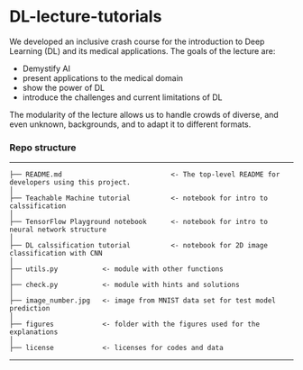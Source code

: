 # DL-lecture-tutorials

We developed an inclusive crash course for the introduction to Deep Learning (DL) and its medical applications.
The goals of the lecture are:
- Demystify AI
- present applications to the medical domain
- show the power of DL
- introduce the challenges and current limitations of DL

The modularity of the lecture allows us to handle crowds of diverse, and even unknown, backgrounds, and to adapt it to different formats.

### Repo structure
------------

    ├── README.md                           <- The top-level README for developers using this project.
    │
    ├── Teachable Machine tutorial          <- notebook for intro to calssification 
    │
    ├── TensorFlow Playground notebook      <- notebook for intro to neural network structure 
    │
    ├── DL calssification tutorial          <- notebook for 2D image classification with CNN
    │
    ├── utils.py           <- module with other functions 
    │
    ├── check.py           <- module with hints and solutions
    │
    ├── image_number.jpg   <- image from MNIST data set for test model prediction 
    │
    ├── figures            <- folder with the figures used for the explanations
    │
    ├── license            <- licenses for codes and data 

--------
